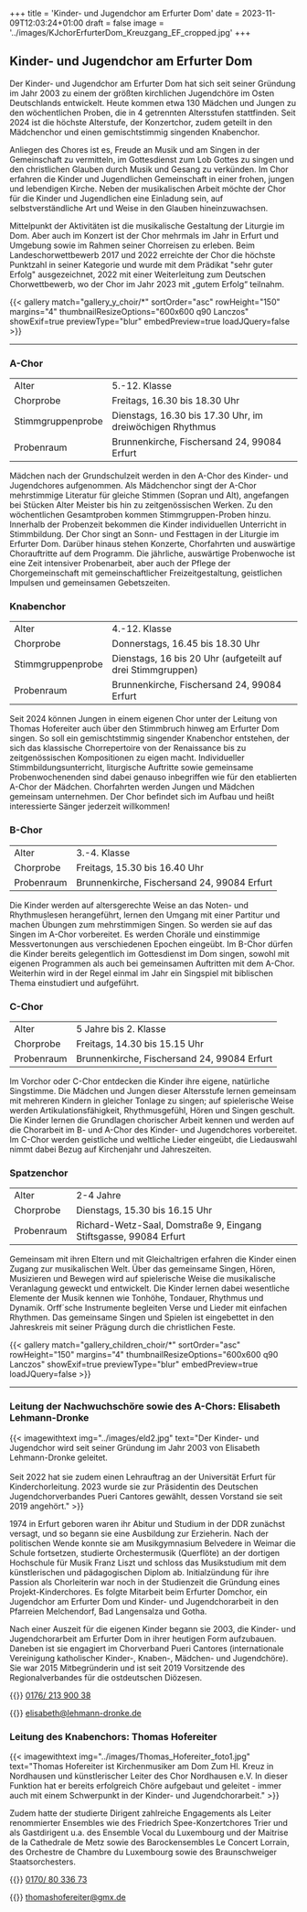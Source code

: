 +++
title = 'Kinder- und Jugendchor am Erfurter Dom'
date = 2023-11-09T12:03:24+01:00
draft = false
image = '../images/KJchorErfurterDom_Kreuzgang_EF_cropped.jpg'
+++

## Kinder- und Jugendchor am Erfurter Dom

Der Kinder- und Jugendchor am Erfurter Dom hat sich seit seiner Gründung im Jahr 2003 zu einem der größten kirchlichen Jugendchöre im Osten Deutschlands entwickelt. Heute kommen etwa 130 Mädchen und Jungen zu den wöchentlichen Proben, die in 4 getrennten Altersstufen stattfinden. Seit 2024 ist die höchste Alterstufe, der Konzertchor, zudem geteilt in den Mädchenchor und einen gemischtstimmig singenden Knabenchor.

Anliegen des Chores ist es, Freude an Musik und am Singen in der Gemeinschaft zu vermitteln, im Gottesdienst zum Lob Gottes zu singen und den christlichen Glauben durch Musik und Gesang zu verkünden. Im Chor erfahren die Kinder und Jugendlichen Gemeinschaft in einer frohen, jungen und lebendigen Kirche. Neben der musikalischen Arbeit möchte der Chor für die Kinder und Jugendlichen eine Einladung sein, auf selbstverständliche Art und Weise in den Glauben hineinzuwachsen.

Mittelpunkt der Aktivitäten ist die musikalische Gestaltung der Liturgie im Dom. Aber auch im Konzert ist der Chor mehrmals im Jahr in Erfurt und Umgebung sowie im Rahmen seiner Chorreisen zu erleben. Beim Landeschorwettbewerb 2017 und 2022 erreichte der Chor die höchste Punktzahl in seiner Kategorie und wurde mit dem Prädikat "sehr guter Erfolg" ausgezeichnet, 2022 mit einer Weiterleitung zum Deutschen Chorwettbewerb, wo der Chor im Jahr 2023 mit „gutem Erfolg“ teilnahm.

{{< gallery match="gallery_y_choir/*" sortOrder="asc" rowHeight="150" margins="4" thumbnailResizeOptions="600x600 q90 Lanczos" showExif=true previewType="blur" embedPreview=true loadJQuery=false >}}

----

### A-Chor

| | |
|-----|-------------|
|Alter|5.-12. Klasse|
|Chorprobe| Freitags, 16.30 bis 18.30 Uhr|
|Stimmgruppenprobe| Dienstags, 16.30 bis 17.30 Uhr, im dreiwöchigen Rhythmus|
|Probenraum|Brunnenkirche, Fischersand 24, 99084 Erfurt|

Mädchen nach der Grundschulzeit werden in den A-Chor des Kinder- und Jugendchores aufgenommen. Als Mädchenchor singt der A-Chor mehrstimmige Literatur für gleiche Stimmen (Sopran und Alt), angefangen bei Stücken Alter Meister bis hin zu zeitgenössischen Werken. Zu den wöchentlichen Gesamtproben kommen Stimmgruppen-Proben hinzu. Innerhalb der Probenzeit bekommen die Kinder individuellen Unterricht in Stimmbildung. Der Chor singt an Sonn- und Festtagen in der Liturgie im Erfurter Dom. Darüber hinaus stehen Konzerte, Chorfahrten und auswärtige Chorauftritte auf dem Programm.
Die jährliche, auswärtige Probenwoche ist eine Zeit intensiver Probenarbeit, aber auch der Pflege der Chorgemeinschaft mit gemeinschaftlicher Freizeitgestaltung, geistlichen Impulsen und gemeinsamen Gebetszeiten.

### Knabenchor

| | |
|-----|-------------|
|Alter|4.-12. Klasse|
|Chorprobe| Donnerstags, 16.45 bis 18.30 Uhr|
|Stimmgruppenprobe| Dienstags, 16 bis 20 Uhr (aufgeteilt auf drei Stimmgruppen)|
|Probenraum|Brunnenkirche, Fischersand 24, 99084 Erfurt|

Seit 2024 können Jungen in einem eigenen Chor unter der Leitung von Thomas Hofereiter auch über den Stimmbruch hinweg am Erfurter Dom singen. So soll ein gemischtstimmig singender Knabenchor entstehen, der sich das klassische Chorrepertoire von der Renaissance bis zu zeitgenössischen Kompositionen zu eigen macht. Individueller Stimmbildungsunterricht, liturgische Auftritte sowie gemeinsame Probenwochenenden sind dabei genauso inbegriffen wie für den etablierten A-Chor der Mädchen. Chorfahrten werden Jungen und Mädchen gemeinsam unternehmen. Der Chor befindet sich im Aufbau und heißt interessierte Sänger jederzeit willkommen!

### B-Chor

| | |
|-----|-------------|
|Alter|3.-4. Klasse|
|Chorprobe| Freitags, 15.30 bis 16.40 Uhr|
|Probenraum|Brunnenkirche, Fischersand 24, 99084 Erfurt|

Die Kinder werden auf altersgerechte Weise an das Noten- und Rhythmuslesen herangeführt, lernen den Umgang mit einer Partitur und machen Übungen zum mehrstimmigen Singen. So werden sie auf das Singen im A-Chor vorbereitet. Es werden Choräle und einstimmige Messvertonungen aus verschiedenen Epochen eingeübt. Im B-Chor dürfen die Kinder bereits gelegentlich im Gottesdienst im Dom singen, sowohl mit eigenen Programmen als auch bei gemeinsamen Auftritten mit dem A-Chor. Weiterhin wird in der Regel einmal im Jahr ein Singspiel mit biblischen Thema einstudiert und aufgeführt.

### C-Chor

| | |
|-----|-------------|
|Alter|5 Jahre bis 2. Klasse|
|Chorprobe| Freitags, 14.30 bis 15.15 Uhr|
|Probenraum|Brunnenkirche, Fischersand 24, 99084 Erfurt|

Im Vorchor oder C-Chor entdecken die Kinder ihre eigene, natürliche Singstimme. Die Mädchen und Jungen dieser Altersstufe lernen gemeinsam mit mehreren Kindern in gleicher Tonlage zu singen; auf spielerische Weise werden Artikulationsfähigkeit, Rhythmusgefühl, Hören und Singen geschult. Die Kinder lernen die Grundlagen chorischer Arbeit kennen und werden auf die Chorarbeit im B- und A-Chor des Kinder- und Jugendchores vorbereitet.
Im C-Chor werden geistliche und weltliche Lieder eingeübt, die Liedauswahl nimmt dabei Bezug auf Kirchenjahr und Jahreszeiten.

### Spatzenchor

| | |
|-----|-------------|
|Alter|2-4 Jahre|
|Chorprobe| Dienstags, 15.30 bis 16.15 Uhr|
|Probenraum|Richard-Wetz-Saal, Domstraße 9, Eingang Stiftsgasse, 99084 Erfurt|

Gemeinsam mit ihren Eltern und mit Gleichaltrigen erfahren die Kinder einen Zugang zur musikalischen Welt.
Über das gemeinsame Singen, Hören, Musizieren und Bewegen wird auf spielerische Weise die musikalische Veranlagung geweckt und entwickelt. Die Kinder lernen dabei wesentliche Elemente der Musik kennen wie Tonhöhe, Tondauer, Rhythmus und Dynamik. Orff´sche Instrumente begleiten Verse und Lieder mit einfachen Rhythmen.
Das gemeinsame Singen und Spielen ist eingebettet in den Jahreskreis mit seiner Prägung durch die christlichen Feste. 



{{< gallery match="gallery_children_choir/*" sortOrder="asc" rowHeight="150" margins="4" thumbnailResizeOptions="600x600 q90 Lanczos" showExif=true previewType="blur" embedPreview=true loadJQuery=false >}}



----


### Leitung der Nachwuchschöre sowie des A-Chors: Elisabeth Lehmann-Dronke

{{< imagewithtext img="../images/eld2.jpg" text="Der Kinder- und Jugendchor wird seit seiner Gründung im Jahr 2003 von Elisabeth Lehmann-Dronke geleitet. <br/><br/>Seit 2022 hat sie zudem einen Lehrauftrag an der Universität Erfurt für Kinderchorleitung. 2023 wurde sie zur Präsidentin des Deutschen Jugendchorverbandes Pueri Cantores gewählt, dessen Vorstand sie seit 2019 angehört." >}}

1974 in Erfurt geboren waren ihr Abitur und Studium in der DDR zunächst versagt, und so begann sie eine Ausbildung zur Erzieherin. Nach der politischen Wende konnte sie am Musikgymnasium Belvedere in Weimar die Schule fortsetzen, studierte Orchestermusik (Querflöte) an der dortigen Hochschule für Musik Franz Liszt und schloss das Musikstudium mit dem künstlerischen und pädagogischen Diplom ab. Initialzündung für ihre Passion als Chorleiterin war noch in der Studienzeit die Gründung eines Projekt-Kinderchores. Es folgte Mitarbeit beim Erfurter Domchor, ein Jugendchor am Erfurter Dom und Kinder- und Jugendchorarbeit in den Pfarreien Melchendorf, Bad Langensalza und Gotha. 

Nach einer Auszeit für die eigenen Kinder begann sie 2003, die Kinder- und Jugendchorarbeit am Erfurter Dom in ihrer heutigen Form aufzubauen. Daneben ist sie engagiert im Chorverband Pueri Cantores (internationale Vereinigung katholischer Kinder-, Knaben-, Mädchen- und Jugendchöre). Sie war 2015 Mitbegründerin und ist seit 2019 Vorsitzende des Regionalverbandes für die ostdeutschen Diözesen.

{{<icon class="fa fa-phone">}}&nbsp;[0176/ 213 900 38](tel:+4917621390038)

{{<icon class="fa fa-envelope">}}&nbsp;[elisabeth@lehmann-dronke.de](mailto:elisabeth@lehmann-dronke.de)


### Leitung des Knabenchors: Thomas Hofereiter

{{< imagewithtext img="../images/Thomas_Hofereiter_foto1.jpg" text="Thomas Hofereiter ist Kirchenmusiker am Dom Zum Hl. Kreuz in Nordhausen und künstlerischer Leiter des Chor Nordhausen e.V. In dieser Funktion hat er bereits erfolgreich Chöre aufgebaut und geleitet - immer auch mit einem Schwerpunkt in der Kinder- und Jugendchorarbeit." >}}

 Zudem hatte der studierte Dirigent zahlreiche Engagements als Leiter renommierter Ensembles wie des Friedrich Spee-Konzertchores Trier und als Gastdirigent u.a. des Ensemble Vocal du Luxembourg und der Maitrise de la Cathedrale de Metz sowie des Barockensembles Le Concert Lorrain, des Orchestre de Chambre du Luxembourg sowie des Braunschweiger Staatsorchesters.

{{<icon class="fa fa-phone">}}&nbsp;[0170/ 80 336 73](tel:+491708033673)

{{<icon class="fa fa-envelope">}}&nbsp;[thomashofereiter@gmx.de](mailto:thomashofereiter@gmx.de)

